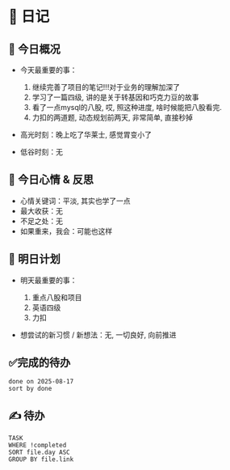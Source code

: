 # 📅 日记

## 📍 今日概况
- 今天最重要的事：
  1. 继续完善了项目的笔记!!!对于业务的理解加深了
  2. 学习了一篇四级, 讲的是关于转基因和巧克力豆的故事
  3. 看了一点mysql的八股, 哎, 照这种进度, 啥时候能把八股看完.
  4. 力扣的两道题, 动态规划前两天, 非常简单, 直接秒掉

- 高光时刻：晚上吃了华莱士, 感觉胃变小了
- 低谷时刻：无

## 💭 今日心情 & 反思
- 心情关键词：平淡, 其实也学了一点
- 最大收获：无
- 不足之处：无
- 如果重来，我会：可能也这样

## 🎯 明日计划
- 明天最重要的事：
  1. 重点八股和项目
  2. 英语四级
  3. 力扣

- 想尝试的新习惯 / 新想法：无, 一切良好, 向前推进

## ✅完成的待办
```tasks
done on 2025-08-17
sort by done
```



## ✍ 待办

```dataview
TASK
WHERE !completed
SORT file.day ASC
GROUP BY file.link
```

